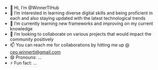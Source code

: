 - 👋 Hi, I’m @WinnerTIHub
- 👀 I’m interested in learning diverse digital skills and being proficient in each and also staying updated with the latest technological trends
- 🌱 I’m currently learning new frameworks and improving on my current knowledge
- 💞️ I’m looking to collaborate on various projects that would impact the community positively
- 📫 You can reach me for collaborations by hitting me up @ ceo.winnerti@gmail.com
- 😄 Pronouns: ...
- ⚡ Fun fact: ...

<!---
WinnerTIHub/WinnerTIHub is a ✨ special ✨ repository because its `README.md` (this file) appears on your GitHub profile.
You can click the Preview link to take a look at your changes.
--->
